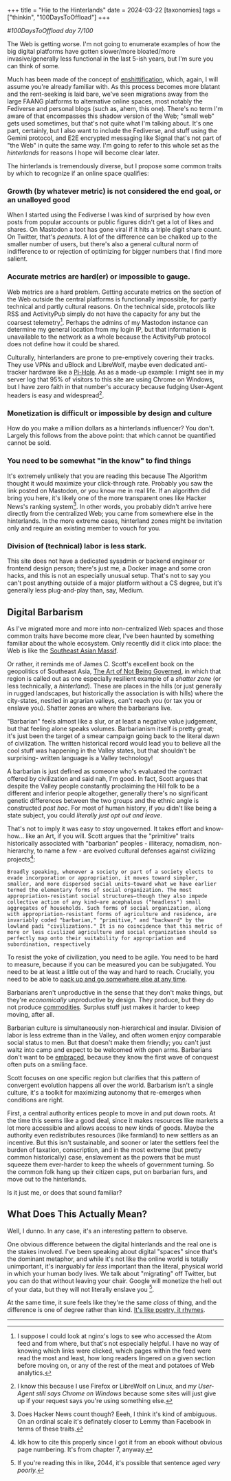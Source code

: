+++
title = "Hie to the Hinterlands"
date = 2024-03-22
[taxonomies]
tags = ["thinkin", "100DaysToOffload"]
+++


*#100DaysToOffload day 7/100*

The Web is getting worse. I'm not going to enumerate examples of how the big digital platforms have gotten slower/more bloated/more invasive/generally less functional in the last 5-ish years, but I'm sure you can think of some. 

Much has been made of the concept of [enshittification](https://en.wikipedia.org/wiki/Enshittification), which, again, I will assume you're already familiar with. As this process becomes more blatant and the rent-seeking is laid bare, we've seen migrations away from the large FAANG platforms to alternative online spaces, most notably the Fediverse and personal blogs (such as, ahem, this one). There's no term I'm aware of that encompasses this shadow version of the Web; "small web" gets used sometimes, but that's not quite what I'm talking about. It's one part, certainly, but I also want to include the Fediverse, and stuff using the Gemini protocol, and E2E encrypted messaging like Signal that's not part of "the Web" in quite the same way. I'm going to refer to this whole set as the *hinterlands* for reasons I hope will become clear later. 
 
 The hinterlands is tremendously diverse, but I propose some common traits by which to recognize if an online space qualifies:
 
 
### Growth (by whatever metric) is not considered the end goal, or an unalloyed good
When I started using the Fediverse I was kind of surprised by how even posts from popular accounts or public figures didn't get a lot of likes and shares. On Mastodon a toot has gone viral if it hits a triple digit share count. On Twitter, that's *peanuts*. A lot of the difference can be chalked up to the smaller number of users, but there's also a general cultural norm of indifference to or rejection of optimizing for bigger numbers that I find more salient.


### Accurate metrics are hard(er) or impossible to gauge.
Web metrics are a hard problem. Getting accurate metrics on the section of the Web outside the central platforms is functionally impossible, for partly technical and partly cultural reasons. On the technical side, protocols like RSS and ActivityPub simply do not have the capacity for any but the coarsest telemetry[^1]. Perhaps the admins of my Mastodon instance can determine my general location from my login IP, but that information is unavailable to the network as a whole because the ActivityPub protocol does not define how it could be shared. 

Culturally, hinterlanders are prone to pre-emptively covering their tracks. They use VPNs and uBlock and LibreWolf,  maybe even dedicated anti-tracker hardware like a [Pi-Hole](https://pi-hole.net/). As as a made-up example: I might see in my server log that 95% of visitors to this site are using Chrome on Windows, but I have zero faith in that number's accuracy because fudging User-Agent headers is easy and widespread[^2]. 


### Monetization is difficult or impossible by design and culture
How do you make a million dollars as a hinterlands influencer? You don't. Largely this follows from the above point: that which cannot be quantified cannot be sold. 

### You need to be somewhat "in the know" to find things
It's extremely unlikely that you are reading this because The Algorithm thought it would maximize your click-through rate. Probably you saw the link posted on Mastodon, or you know me in real life. If an algorithm did bring you here, it's likely one of the more transparent ones like Hacker News's ranking system[^3]. In other words, you probably didn't arrive here directly from the centralized Web; you came from somewhere else in the hinterlands. In the more extreme cases, hinterland zones might be invitation only and require an existing member to vouch for you.

### Division of (technical) labor is less stark. 
This site does not have a dedicated sysadmin or backend engineer or frontend design person; there's just me, a Docker image and some cron hacks, and this is not an especially unusual setup. That's not to say you can't post anything outside of a major platform without a CS degree, but it's generally less plug-and-play than, say, Medium. 

## Digital Barbarism

As I've migrated more and more into non-centralized Web spaces and those common traits have become more clear, I've been haunted by something familiar about the whole ecosystem. Only recently did it click into place: the Web is like the [Southeast Asian Massif](https://en.wikipedia.org/wiki/Southeast_Asian_Massif).

Or rather, it reminds me of James C. Scott's excellent book on the geopolitics of Southeast Asia, [The Art of Not Being Governed](https://en.wikipedia.org/wiki/The_Art_of_Not_Being_Governed), in which that region is called out as one especially resilient example of a *shatter zone* (or less technically, a *hinterland*). These are places in the hills (or just generally in rugged landscapes, but historically the association is with hills) where the city-states, nestled in agrarian valleys, can't reach you (or tax you or enslave you). Shatter zones are where the barbarians live.

"Barbarian" feels almost like a slur, or at least a negative value judgement, but that feeling alone speaks volumes. Barbarianism itself is pretty great; it's just been the target of a smear campaign going back to the literal dawn of civilization. The written historical record would lead you to believe all the cool stuff was happening in the Valley states, but that shouldn't be surprising- written language is a Valley technology!  

A barbarian is just defined as someone who's evaluated the contract offered by civilization and said nah, I'm good.  In fact, Scott argues that despite the Valley people constantly proclaiming the Hill folk to be a different and inferior people altogether, generally there's no significant genetic differences between the two groups and the ethnic angle is constructed *post hoc*. For most of human history, if you didn't like being a state subject, you could *literally just opt out and leave*.


That's not to imply it was easy to *stay* ungoverned. It takes effort and know-how... like an Art, if you will. Scott argues that the "primitive" traits historically associated with "barbarian" peoples - illiteracy, nomadism, non-hierarchy, to name a few - are evolved cultural defenses against civilizing projects[^4]: 

    Broadly speaking, whenever a society or part of a society elects to evade incorporation or appropriation, it moves toward simpler, smaller, and more dispersed social units—toward what we have earlier termed the elementary forms of social organization. The most appropriation-resistant social structures—though they also impede collective action of any kind—are acephalous ("headless") small aggregates of households. Such forms of social organization, along with appropriation-resistant forms of agriculture and residence, are invariably coded "barbarian," "primitive," and "backward" by the lowland padi "civilizations." It is no coincidence that this metric of more or less civilized agriculture and social organization should so perfectly map onto their suitability for appropriation and subordination, respectively 


To resist the yoke of civilization, you need to be agile. You need to be hard to measure, because if you can be measured you can be subjugated. You need to be at least a little out of the way and hard to reach. Crucially, you need to be able to [pack up and go somewhere else at any time](https://en.wikipedia.org/wiki/Self-hosting_(web_services)).

Barbarians aren't unproductive in the sense that they don't make things, but they're *economically* unproductive by design. They produce, but they do not produce [commodities](https://www.metafilter.com/95152/Userdriven-discontent#3256046). Surplus stuff just makes it harder to keep moving, after all.

Barbarian culture is simultaneously non-hierarchical and insular. Division of labor is less extreme than in the Valley, and often women enjoy comparable social status to men. But that doesn't make them friendly; you can't just waltz into camp and expect to be welcomed with open arms. Barbarians don't want to be [embraced](https://en.wikipedia.org/wiki/Embrace,_extend,_and_extinguish), because they know the first wave of conquest often puts on a smiling face.

Scott focuses on one specific region but clarifies that this pattern of convergent evolution happens all over the world. Barbarism isn't a single culture, it's a toolkit for maximizing autonomy that re-emerges when conditions are right. 

First, a central authority entices people to move in and put down roots. At the time this seems like a good deal, since it makes resources like markets a lot more accessible and allows access to new kinds of goods. Maybe the authority even redistributes resources (like farmland) to new settlers as an incentive. But this isn't sustainable, and sooner or later the settlers feel the burden of taxation, conscription, and in the most extreme (but pretty common historically) case, enslavement as the powers that be must squeeze them ever-harder to keep the wheels of government turning. So the common folk hang up their citizen caps, put on barbarian furs, and move out to the hinterlands.

Is it just me, or does that sound familiar?


## What Does This Actually Mean?
Well, I dunno. In any case, it's an interesting pattern to observe. 

One obvious difference between the digital hinterlands and the real one is the stakes involved. I've been speaking about digital "spaces" since that's the dominant metaphor, and while it's not like the online world is totally unimportant, it's inarguably far *less* important than the literal, physical world in which your human body lives. We talk about "migrating" off Twitter, but you can do that without leaving your chair.  Google will monetize the hell out of your data, but they will not literally enslave you [^5]. 

At the same time, it sure feels like they're the same *class* of thing, and the difference is one of degree rather than kind.  [It's like poetry, it rhymes](https://www.youtube.com/watch?v=yFqFLo_bYq0).




---
[^1]: I suppose I could look at nginx's logs to see who accessed the Atom feed and from where, but that's not especially helpful. I have no way of knowing which links were clicked, which pages within the feed were read the most and least, how long readers lingered on a given section before moving on, or any of the rest of the meat and potatoes of Web analytics.


[^2]: I know this because I use Firefox or LibreWolf on Linux, and *my User-Agent still says Chrome on Windows* because some sites will just give up if your request says you're using something else.


[^3]: Does Hacker News count though? Eeeh, I think it's kind of ambiguous. On an ordinal scale it's definately closer to Lemmy than Facebook in terms of these traits.

[^4]: Idk how to cite this properly since I got it from an ebook without obvious page numbering. It's from chapter 7, anyway.


[^5]: If you're reading this in like, 2044, it's possible that sentence aged *very poorly.*
